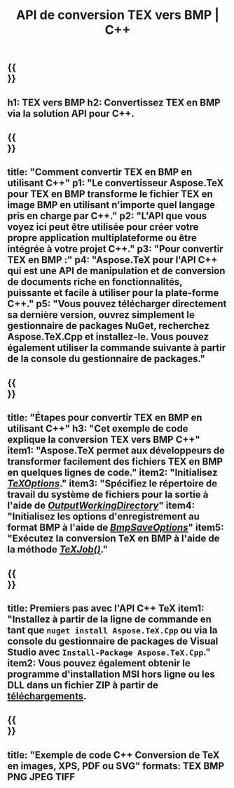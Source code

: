 ﻿---
translation: true
template: /_templates/_conversion-child-cpp.md
title: API de conversion TEX vers BMP | C++
description: Fonctionnalité de conversion TEX vers BMP. Intégrez cette bibliothèque C++ sur site dans votre projet ou utilisez des applications multiplateformes pour convertir TeX en BMP.
keywords: tex vers bmp api cpp, tex2bmp intègre c++
url: /cpp/conversion/tex-to-bmp/
family: tex
platformtag: cpp
feature: conversion
informat: TEX
outformat: BMP
otherformats: PNG JPEG TIFF PDF SVG XPS
---

{{<section banner>}}
---
h1: TEX vers BMP
h2: Convertissez TEX en BMP via la solution API pour C++.
---

{{<section overview>}}
---
title: "Comment convertir TEX en BMP en utilisant C++"
p1: "Le convertisseur Aspose.TeX pour TEX en BMP transforme le fichier TEX en image BMP en utilisant n'importe quel langage pris en charge par C++."
p2: "L'API que vous voyez ici peut être utilisée pour créer votre propre application multiplateforme ou être intégrée à votre projet C++."
p3: "Pour convertir TEX en BMP :"
p4: "Aspose.TeX pour l'API C++ qui est une API de manipulation et de conversion de documents riche en fonctionnalités, puissante et facile à utiliser pour la plate-forme C++."
p5: "Vous pouvez télécharger directement sa dernière version, ouvrez simplement le gestionnaire de packages NuGet, recherchez Aspose.TeX.Cpp et installez-le. Vous pouvez également utiliser la commande suivante à partir de la console du gestionnaire de packages."
---

{{<section feature1>}}
---
title: "Étapes pour convertir TEX en BMP en utilisant C++"
h3: "Cet exemple de code explique la conversion TEX vers BMP C++"
item1: "Aspose.TeX permet aux développeurs de transformer facilement des fichiers TEX en BMP en quelques lignes de code."
item2: "Initialisez [*TeXOptions*](https://reference.aspose.com/tex/cpp/class/aspose.te_x.te_x_options)."
item3: "Spécifiez le répertoire de travail du système de fichiers pour la sortie à l'aide de [*OutputWorkingDirectory*](https://reference.aspose.com/tex/cpp/class/aspose.te_x.te_x_options#aa4f4ea6dab7db5ba1b40800495f16f63)"
item4: "Initialisez les options d'enregistrement au format BMP à l'aide de [*BmpSaveOptions*](https://reference.aspose.com/tex/cpp/class/aspose.te_x.presentation.image.bmp_save_options)"
item5: "Exécutez la conversion TeX en BMP à l'aide de la méthode [*TeXJob()*](https://reference.aspose.com/tex/cpp/class/aspose.te_x.te_x_job)."
---

{{<section feature2>}}
---
title: Premiers pas avec l'API C++ TeX
item1: "Installez à partir de la ligne de commande en tant que ```nuget install Aspose.TeX.Cpp``` ou via la console du gestionnaire de packages de Visual Studio avec ```Install-Package Aspose.TeX.Cpp```."
item2: Vous pouvez également obtenir le programme d'installation MSI hors ligne ou les DLL dans un fichier ZIP à partir de [téléchargements](https://releases.aspose.com/tex/cpp).
---

{{<section widget>}}
---
title: "Exemple de code C++ Conversion de TeX en images, XPS, PDF ou SVG"
formats: TEX BMP PNG JPEG TIFF
---

